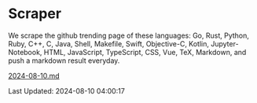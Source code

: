 # Scraper

We scrape the github trending page of these languages: Go, Rust, Python, Ruby, C++, C, Java, Shell, Makefile, Swift, Objective-C, Kotlin, Jupyter-Notebook, HTML, JavaScript, TypeScript, CSS, Vue, TeX, Markdown, and push a markdown result everyday.

[2024-08-10.md](https://github.com/yangwenmai/github-trending-backup/blob/master/2024-08-10.md)

Last Updated: 2024-08-10 04:00:17